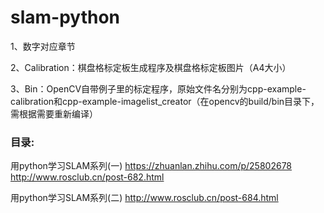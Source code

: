 # slam-python

 1、数字对应章节
 
 2、Calibration：棋盘格标定板生成程序及棋盘格标定板图片（A4大小）
 
 3、Bin：OpenCV自带例子里的标定程序，原始文件名分别为cpp-example-calibration和cpp-example-imagelist_creator（在opencv的build/bin目录下，需根据需要重新编译）

### 目录:

用python学习SLAM系列(一) https://zhuanlan.zhihu.com/p/25802678 http://www.rosclub.cn/post-682.html

用python学习SLAM系列(二) http://www.rosclub.cn/post-684.html
